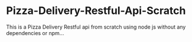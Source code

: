 # Pizza-Delivery-Restful-Api-Scratch
This is a Pizza Delivery Restful api from scratch using node js without any dependencies or npm...
